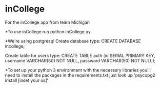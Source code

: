 # inCollege
For the inCollege app from team Michigan

*To use inCollege run
python inCollege.py

*We're using postgresql
Create database type:
CREATE DATABASE incollege;

Create table for users type:
CREATE TABLE auth (id SERIAL PRIMARY KEY, username VARCHAR(50) NOT NULL, password VARCHAR(50) NOT NULL);


*To set up your python 3 environment with the necessary libraries you'll need to install the packages in the requirements.txt
just look up 'psycopg2 install [inset your os]'